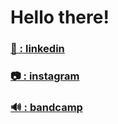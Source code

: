 # Hello there!

### [👥 : linkedin](https://www.linkedin.com/in/tombetthauser/)
### [📷 : instagram](http://instagram.com/tombetthauser/)
### [🔊 : bandcamp](http://bandcamp.com/tombetthauser)